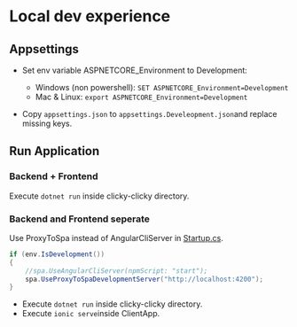 # Local dev experience

## Appsettings

- Set env variable ASPNETCORE_Environment to Development:
  - Windows (non powershell): `SET ASPNETCORE_Environment=Development`
  - Mac & Linux: `export ASPNETCORE_Environment=Development`
  
- Copy `appsettings.json` to `appsettings.Develeopment.json`and replace missing keys.

## Run Application

### Backend + Frontend

Execute `dotnet run` inside clicky-clicky directory.

### Backend and Frontend seperate

Use ProxyToSpa instead of AngularCliServer in [Startup.cs](./clicky-clicky/Startup.cs).

```csharp
if (env.IsDevelopment())
{
    //spa.UseAngularCliServer(npmScript: "start");
    spa.UseProxyToSpaDevelopmentServer("http://localhost:4200");
}
```

- Execute `dotnet run` inside clicky-clicky directory.
- Execute `ionic serve`inside ClientApp.
